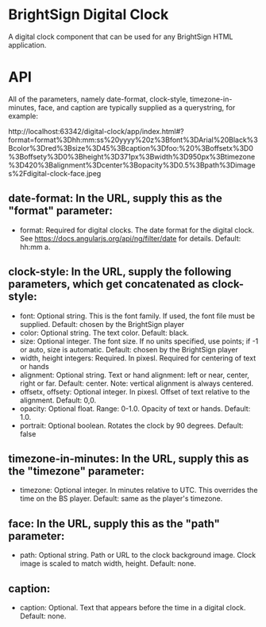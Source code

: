 BrightSign Digital Clock
=======================
A digital clock component that can be used for any BrightSign HTML application.

# API

<digital-clock date-format="{{dateFormat}}" clock-style="clockStyle"
               timezone-in-minutes="{{timezoneInMinutes}}" face="{{face}}" caption="{{caption}}"></digital-clock>

All of the parameters, namely date-format, clock-style, timezone-in-minutes, face, and caption are typically supplied as a querystring, for example:

http://localhost:63342/digital-clock/app/index.html#?format=format%3Dhh:mm:ss%20yyyy%20z%3Bfont%3DArial%20Black%3Bcolor%3Dred%3Bsize%3D45%3Bcaption%3Dfoo:%20%3Boffsetx%3D0%3Boffsety%3D0%3Bheight%3D371px%3Bwidth%3D950px%3Btimezone%3D420%3Balignment%3Dcenter%3Bopacity%3D0.5%3Bpath%3Dimages%2Fdigital-clock-face.jpeg

## date-format: In the URL, supply this as the "format" parameter:
- format: Required for digital clocks. The date format for the digital clock. See https://docs.angularjs.org/api/ng/filter/date for details. Default: hh:mm a.

## clock-style: In the URL, supply the following parameters, which get concatenated as clock-style:
- font: Optional string. This is the font family. If used, the font file must be supplied. Default: chosen by the BrightSign player
- color: Optional string. The text color. Default: black.
- size: Optional integer. The font size. If no units specified, use points; if -1 or auto, size is automatic. Default: chosen by the BrightSign player
- width, height integers: Required. In pixesl. Required for centering of text or hands
- alignment: Optional string. Text or hand alignment: left or near, center, right or far. Default: center. Note: vertical alignment is always centered.
- offsetx, offsety: Optional integer. In pixesl. Offset of text relative to the alignment. Default: 0,0.
- opacity: Optional float. Range: 0-1.0. Opacity of text or hands. Default: 1.0.
- portrait: Optional boolean. Rotates the clock by 90 degrees. Default: false

## timezone-in-minutes: In the URL, supply this as the "timezone" parameter:
- timezone: Optional integer. In minutes relative to UTC. This overrides the time on the BS player. Default: same as the player's timezone.

## face: In the URL, supply this as the "path" parameter:
- path: Optional string. Path or URL to the clock background image. Clock image is scaled to match width, height. Default: none.

## caption:
- caption: Optional. Text that appears before the time in a digital clock. Default: none.
